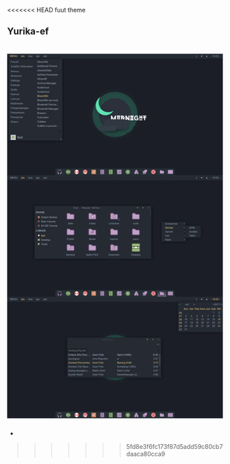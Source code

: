 <<<<<<< HEAD
fuut theme

## Yurika-ef
![alt text](https://raw.githubusercontent.com/Fuut13/fuut-xfwm.xfce-theme-Collections/master/Yurika-ef/screensutt.png)
=======
-
>>>>>>> 5fd8e3f6fc173f87d5add59c80cb7daaca80cca9
